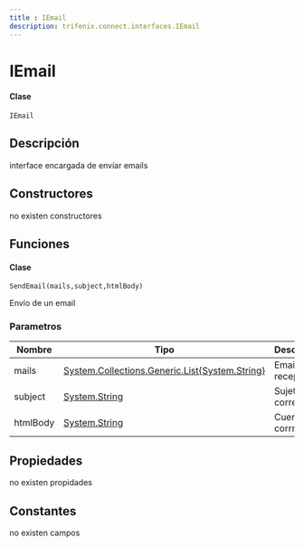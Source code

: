 ```yaml
---
title : IEmail
description: trifenix.connect.interfaces.IEmail
---
```


# IEmail

<CodeBlock slots = 'heading, code' repeat = '1' languages = 'C#' />

#### Clase
```
IEmail
```

## Descripción
interface encargada de envíar emails
## Constructores

no existen constructores


## Funciones


<CodeBlock slots = 'heading, code' repeat = '1' languages = 'C#' />

#### Clase
```
SendEmail(mails,subject,htmlBody)
```


Envío de un email
### Parametros
| Nombre | Tipo | Descripción |
| ------ | ---- | ----------- |
| mails | [System.Collections.Generic.List{System.String}](http://msdn.microsoft.com/query/dev14.query?appId=Dev14IDEF1&l=EN-US&k=k:System.Collections.Generic.List 'System.Collections.Generic.List{System.String}') | Email del receptor |
| subject | [System.String](http://msdn.microsoft.com/query/dev14.query?appId=Dev14IDEF1&l=EN-US&k=k:System.String 'System.String') | Sujeto del correo |
| htmlBody | [System.String](http://msdn.microsoft.com/query/dev14.query?appId=Dev14IDEF1&l=EN-US&k=k:System.String 'System.String') | Cuerpo del corrreo |
## Propiedades

no existen propidades

## Constantes
no existen campos

